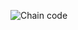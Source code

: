 ![Chain code](https://github.com/moh-patel/Unicode2020-21/tree/main/Chain_Code/chain_code.png "Chain_Code")

